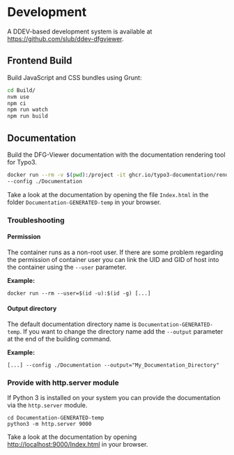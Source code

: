 # Development

A DDEV-based development system is available at https://github.com/slub/ddev-dfgviewer.

## Frontend Build

Build JavaScript and CSS bundles using Grunt:

```bash
cd Build/
nvm use
npm ci
npm run watch
npm run build
```

## Documentation

Build the DFG-Viewer documentation with the documentation rendering tool for Typo3.

```bash
docker run --rm -v $(pwd):/project -it ghcr.io/typo3-documentation/render-guides:latest \
--config ./Documentation
```

Take a look at the documentation by opening the file `Index.html` in the folder
`Documentation-GENERATED-temp` in your browser.

### Troubleshooting

#### Permission

The container runs as a non-root user. If there are some problem regarding the
permission of container user you can link the UID and GID of host into the
container using the `--user` parameter.

**Example:**

```
docker run --rm --user=$(id -u):$(id -g) [...]
```

#### Output directory

The default documentation directory name is `Documentation-GENERATED-temp`.
If you want to change the directory name add the `--output` parameter at the
end of the building command.

**Example:**
```
[...] --config ./Documentation --output="My_Documentation_Directory"
```

### Provide with http.server module

If Python 3 is installed on your system you can provide the documentation via
the `http.server` module.

```
cd Documentation-GENERATED-temp
python3 -m http.server 9000
```

Take a look at the documentation by opening <http://localhost:9000/Index.html>
in your browser.
